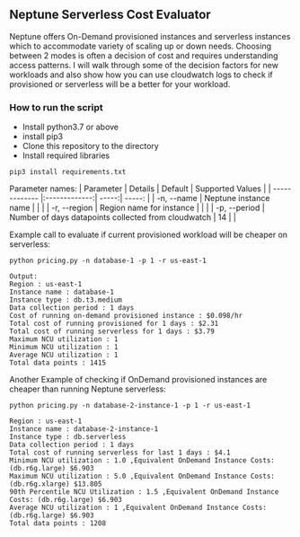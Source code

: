 ## Neptune Serverless Cost Evaluator
Neptune offers On-Demand provisioned instances and serverless instances which to accommodate variety of scaling up or down needs.   Choosing between 2 modes is often a decision of cost and requires understanding access patterns. I will walk through some of the decision factors for new workloads and also show how you can use cloudwatch logs to check if provisioned or serverless will be a better for your workload. 
 
### How to run the script
* Install python3.7 or above 
* install pip3
* Clone this repository to the directory
* Install required libraries 

```
pip3 install requirements.txt
```

Parameter names:
| Parameter        | Details          | Default  | Supported Values |
| ------------- |:-------------:| -----:| -----: |
| -n, --name      | Neptune instance name |  | |
| -r, --region     | Region name for instance      |    | |
| -p, --period | Number of days datapoints collected from cloudwatch      |    14 | |


Example call to evaluate if current provisioned workload will be cheaper on serverless:
```
python pricing.py -n database-1 -p 1 -r us-east-1

Output:
Region : us-east-1
Instance name : database-1
Instance type : db.t3.medium
Data collection period : 1 days
Cost of running on-demand provisioned instance : $0.098/hr
Total cost of running provisioned for 1 days : $2.31
Total cost of running serverless for 1 days : $3.79
Maximum NCU utilization : 1
Minimum NCU utilization : 1
Average NCU utilization : 1
Total data points : 1415
```

Another Example of checking if OnDemand provisioned instances are cheaper than running Neptune serverless:

```
python pricing.py -n database-2-instance-1 -p 1 -r us-east-1

Region : us-east-1
Instance name : database-2-instance-1
Instance type : db.serverless
Data collection period : 1 days
Total cost of running serverless for last 1 days : $4.1
Minimum NCU utilization : 1.0 ,Equivalent OnDemand Instance Costs: (db.r6g.large) $6.903
Maximum NCU utilization : 5.0 ,Equivalent OnDemand Instance Costs: (db.r6g.xlarge) $13.805
90th Percentile NCU Utilization : 1.5 ,Equivalent OnDemand Instance Costs: (db.r6g.large) $6.903
Average NCU utilization : 1 ,Equivalent OnDemand Instance Costs: (db.r6g.large) $6.903
Total data points : 1208
```